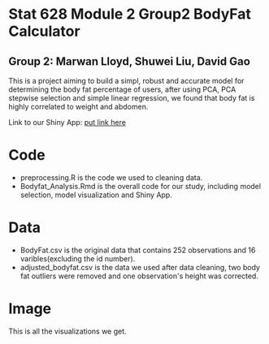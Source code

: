 # Stat 628 Module 2 Group2 BodyFat Calculator
## Group 2: Marwan Lloyd, Shuwei Liu, David Gao
This is a project aiming to build a simpl, robust and accurate model for determining the body fat percentage of users, after using PCA, PCA stepwise selection and  simple linear regression, we found that body fat is highly correlated to weight and abdomen.

Link to our Shiny App: [put link here](https://mlloyd05.shinyapps.io/bodyfat_shiny_app/)
# Code
- preprocessing.R is the code we used to cleaning data.
- Bodyfat_Analysis.Rmd is the overall code for our study, including model selection, model visualization and Shiny App.
# Data
- BodyFat.csv is the original data that contains 252 observations and 16 varibles(excluding the id number).
- adjusted_bodyfat.csv is the data we used after data cleaning, two body fat outliers were removed and one observation's height was corrected.
# Image
This is all the visualizations we get.
